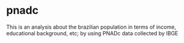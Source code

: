 # pnadc
This is an analysis about the brazilian population in terms of income, educational background, etc; by using PNADc data collected by IBGE
